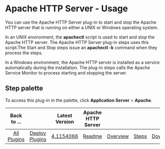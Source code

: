 
# Apache HTTP Server - Usage


You can use the Apache HTTP Server plug-in to start and stop the Apache HTTP server that is running on either a UNIX or Windows operating system.

In an UNIX environment, the **apachectl** script is used to start and stop the Apache HTTP server. The Apache HTTP Server plug-in steps uses this script.The Start and Stop steps issue an **apachectl -k** command when they process the steps.


In a Windows environment, the Apache HTTP server is installed as a service automatically during the installation. The plug-in steps calls the Apache Service Monitor to process starting and stopping the server.


## **Step palette**

To access this plug-in in the palette, click **Application Server** > **Apache**.


|Back to ...||Latest Version|Apache HTTP Server ||||
| :---: | :---: | :---: | :---: | :---: | :---: | :---: |
|[All Plugins](../../index.md)|[Deploy Plugins](../README.md)|[4.1154066](https://raw.githubusercontent.com/UrbanCode/IBM-UCD-PLUGINS/main/files/Apache/ucd-Apache-4.1154066.zip)|[Readme](README.md)|[Overview](overview.md)|[Steps](steps.md)|[Downloads](downloads.md)|
